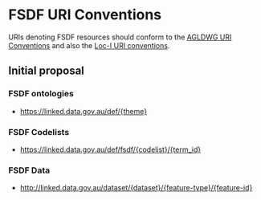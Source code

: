 # FSDF URI Conventions

URIs denoting FSDF resources should conform to the [AGLDWG URI Conventions](http://loci.cat/URI-conventions.html#summary-of-agldwg-uri-guidelines) and also the [Loc-I URI conventions](http://loci.cat/URI-conventions). 

## Initial proposal
### FSDF ontologies

- https://linked.data.gov.au/def/{theme}

### FSDF Codelists

- https://linked.data.gov.au/def/fsdf/{codelist}/{term_id}

### FSDF Data

- http://linked.data.gov.au/dataset/{dataset}/{feature-type}/{feature-id}